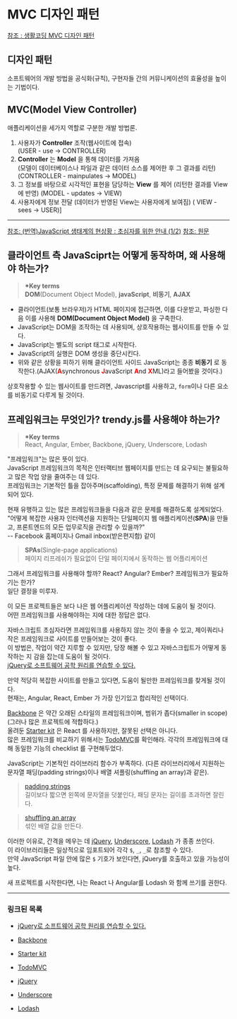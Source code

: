 # MVC 디자인 패턴

[참조 : 생활코딩 MVC 디자인 패턴](https://opentutorials.org/course/697/3828)

## 디자인 패턴

소프트웨어의 개발 방법을 공식화(규칙), 구현자들 간의 커뮤니케이션의 효율성을 높이는 기법이다.

## MVC(Model View Controller)

애플리케이션을 세가지 역할로 구분한 개발 방법론.

1. 사용자가 __Controller__ 조작(웹사이트에 접속)  
    (USER - use -> CONTROLLER)
1. __Controller__ 는 __Model__ 을 통해 데이터를 가져옴  
    (모델이 데이터베이스나 파일과 같은 데이터 소스를 제어한 후 그 결과를 리턴)  
    (CONTROLLER - mainpulates -> MODEL)
1. 그 정보를 바탕으로 시각적인 표현을 담당하는 __View__ 를 제어
    (리턴한 결과를 View에 반영)
    (MODEL - updates -> VIEW)
1. 사용자에게 정보 전달
    (데이터가 반영된 View는 사용자에게 보여짐)
    ( VIEW - sees -> USER)]

***

[참조: (번역)JavaScript 생태계의 현상황 : 초심자를 위한 안내 (1/2)](http://han41858.tistory.com/3)
[참조: 원문](https://www.infoq.com/articles/state-of-javascript-2016?utm_source=infoq&utm_medium=popular_widget&utm_campaign=popular_content_list&utm_content=homepage)

## 클라이언트 측 JavaSciprt는 어떻게 동작하며, 왜 사용해야 하는가?

> __*Key terms__  
> __DOM__(Document Object Model), __javaScript__, __비동기__, __AJAX__

- 클라이언트(보통 브라우저)가 HTML 페이지에 접근하면, 이를 다운받고, 파싱한 다음 이를 사용해 __DOM(Document Object Model)__ 을 구축한다.
- JavaScript는 DOM을 조작하는 데 사용되며, 상호작용하는 웹사이트를 만들 수 있다.
- JavaScript는 별도의 script 태그로 시작한다.
- JavaScript의 실행은 DOM 생성을 중단시킨다.
- 위와 같은 상황을 피하기 위해 클라이언트 사이드 JavaScript는 종종 __비동기__ 로 동작한다.(AJAX(<b style="color: red">A</b>synchronous <b style="color: red">J</b>avaScript <b style="color: red">A</b>nd <b style="color: red">X</b>ML)라고 들어봤을 것이다.)

상호작용할 수 있는 웹사이트를 만드려면, Javascript를 사용하고, `form`이나 다른 요소를 비동기로 다루게 될 것이다.

## 프레임워크는 무엇인가? trendy.js를 사용해야 하는가?

> __*Key terms__  
> React, Angular, Ember, Backbone, jQuery, Underscore, Lodash

"프레임워크"는 많은 뜻이 있다.  
JavaScript 프레임워크의 목적은 인터랙티브 웹페이지를 만드는 데 요구되는 불필요하고 많은 작업 양을 줄여주는 데 있다.  
프레임워크는 기본적인 틀을 잡아주며(scaffolding), 특정 문제를 해결하기 위해 설계되어 있다.  

현재 유행하고 있는 많은 프레임워크들을 다음과 같은 문제를 해결하도록 설계되었다.  
"어떻게 복잡한 사용자 인터렉션을 지원하는 단일페이지 웹 애플리케이션(__SPA__)을 만들고, 프론트엔드의 모든 업무로직을 관리할 수 있을까?"  
-- Facebook 홈페이지나 Gmail inbox(받은편지함) 같이

> __SPAs__(Single-page applications)  
> 페이지 리프레쉬가 필요없이 단일 페이지에서 동작하는 웹 어플리케이션 

그래서 프레임워크를 사용해야 할까? React? Angular? Ember? 프레임워크가 필요하기는 한가?  
일단 결정을 미루자.

이 모든 프로젝트들은 보다 나은 웹 어플리케이션 작성하는 데에 도움이 될 것이다.  
어떤 프레임워크를 사용해야하는 지에 대한 정답은 없다.

자바스크립트 초심자라면 프레임워크를 사용하지 않는 것이 좋을 수 있고, 제이쿼리나 작은 프레임워크로 사이트를 만들어보는 것이 좋다.  
이 방법은, 작업이 약간 지루할 수 있지만, 당장 해볼 수 있고 자바스크립트가 어떻게 동작하는 지 감을 잡는데 도움이 될 것이다.  
[jQuery로 소프트웨어 공학 원리를 연습할 수 있다.](https://www.youtube.com/watch?v=5Vpdyk9Hpng)

만약 적당히 복잡한 사이트를 만들고 있다면, 도움이 될만한 프레임워크를 찾게될 것이다.  
현재는, Angular, React, Ember 가 가장 인기있고 합리적인 선택이다.  

[Backbone](http://backbonejs.org/) 은 약간 오래된 스타일의 프레임워크이며, 범위가 좁다(smaller in scope)  
(그러나 많은 프로젝트에 적합하다.)  
올려둔 [Starter kit](https://github.com/bonniee/react-starter) 은 React 를 사용하지만, 잘못된 선택은 아니다.  
많은 프레임워크를 비교하기 위해서는 [TodoMVC](http://todomvc.com/)를 확인해라. 각각의 프레임워크에 대해 동일한 기능의 checklist 를 구현해두었다.

JavaScript는 기본적인 라이브러리 함수가 부족하다. (다른 라이브러리에서 지원하는 문자열 패딩(padding strings)이나 배열 셔플링(shuffling an array)과 같은). 

> [padding strings](https://lodash.com/docs#padStart)  
> 길이보다 짧으면 왼쪽에 문자열을 덧붙인다, 패딩 문자는 길이를 초과하면 잘린다.

> [shuffling an array](https://lodash.com/docs/4.17.4#shuffle)  
> 섞인 배열 값을 만든다. 

이러한 이유로, 간격을 메우는 데 [jQuery](https://jquery.com/), [Underscore](http://underscorejs.org/), [Lodash](https://lodash.com/) 가 종종 쓰인다.  
이 라이브러리들은 일상적으로 임포트되어 각각 `$`, `_`, `_`로 참조할 수 있다.  
만약 JavaScript 파일 안에 많은 `$` 기호가 보인다면, jQuery를 호출하고 있을 가능성이 높다.  

새 프로젝트를 시작한다면, 나는 React 나 Angular를 Lodash 와 함께 쓰기를 권한다.

***

### 링크된 목록

+ [jQuery로 소프트웨어 공학 원리를 연습할 수 있다.](https://www.youtube.com/watch?v=5Vpdyk9Hpng)
+ [Backbone](http://backbonejs.org/)
+ [Starter kit](https://github.com/bonniee/react-starter)
+ [TodoMVC](http://todomvc.com/)

+ [jQuery](https://jquery.com/)
+ [Underscore](http://underscorejs.org/)
+ [Lodash](https://lodash.com/)